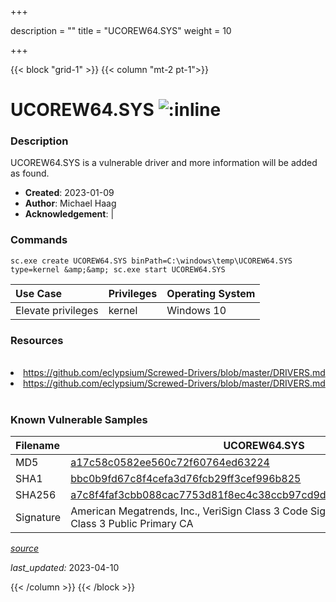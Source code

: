 +++

description = ""
title = "UCOREW64.SYS"
weight = 10

+++


{{< block "grid-1" >}}
{{< column "mt-2 pt-1">}}


# UCOREW64.SYS ![:inline](/images/twitter_verified.png) 


### Description

UCOREW64.SYS is a vulnerable driver and more information will be added as found.

- **Created**: 2023-01-09
- **Author**: Michael Haag
- **Acknowledgement**:  | [](https://twitter.com/)

### Commands

```
sc.exe create UCOREW64.SYS binPath=C:\windows\temp\UCOREW64.SYS type=kernel &amp;&amp; sc.exe start UCOREW64.SYS
```

| Use Case | Privileges | Operating System | 
|:---- | ---- | ---- |
| Elevate privileges | kernel | Windows 10 |

### Resources
<br>
<li><a href=" https://github.com/eclypsium/Screwed-Drivers/blob/master/DRIVERS.md"> https://github.com/eclypsium/Screwed-Drivers/blob/master/DRIVERS.md</a></li>
<li><a href="https://github.com/eclypsium/Screwed-Drivers/blob/master/DRIVERS.md">https://github.com/eclypsium/Screwed-Drivers/blob/master/DRIVERS.md</a></li>
<br>

### Known Vulnerable Samples

| Filename | UCOREW64.SYS |
|:---- | ---- | 
| MD5 | <a href="https://www.virustotal.com/gui/file/a17c58c0582ee560c72f60764ed63224">a17c58c0582ee560c72f60764ed63224</a> |
| SHA1 | <a href="https://www.virustotal.com/gui/file/bbc0b9fd67c8f4cefa3d76fcb29ff3cef996b825">bbc0b9fd67c8f4cefa3d76fcb29ff3cef996b825</a> |
| SHA256 | <a href="https://www.virustotal.com/gui/file/a7c8f4faf3cbb088cac7753d81f8ec4c38ccb97cd9da817741f49272e8d01200">a7c8f4faf3cbb088cac7753d81f8ec4c38ccb97cd9da817741f49272e8d01200</a> |
| Signature | American Megatrends, Inc., VeriSign Class 3 Code Signing 2004 CA, VeriSign Class 3 Public Primary CA   |


[*source*](https://github.com/magicsword-io/LOLDrivers/tree/main/yaml/ucorew64.yaml)

*last_updated:* 2023-04-10








{{< /column >}}
{{< /block >}}
